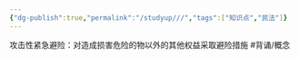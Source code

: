 ```yaml
---
{"dg-publish":true,"permalink":"/studyup///","tags":["知识点","民法"]}
---
```


攻击性紧急避险：对造成损害危险的物以外的其他权益采取避险措施 #背诵/概念 